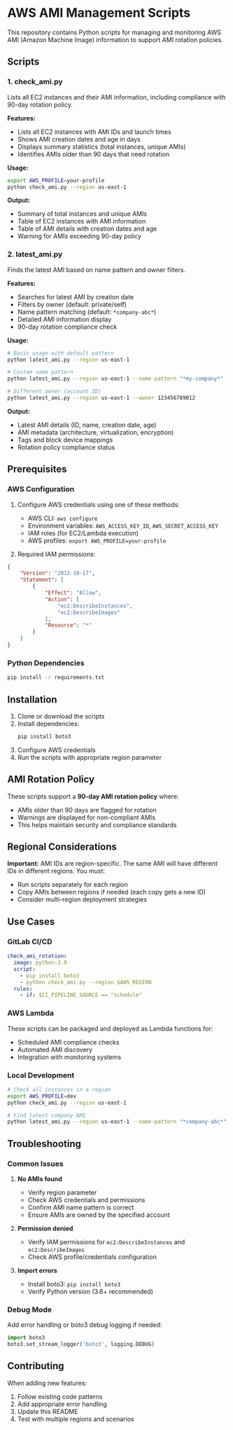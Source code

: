 # AWS AMI Management Scripts

This repository contains Python scripts for managing and monitoring AWS AMI (Amazon Machine Image) information to support AMI rotation policies.

## Scripts

### 1. check_ami.py
Lists all EC2 instances and their AMI information, including compliance with 90-day rotation policy.

**Features:**
- Lists all EC2 instances with AMI IDs and launch times
- Shows AMI creation dates and age in days
- Displays summary statistics (total instances, unique AMIs)
- Identifies AMIs older than 90 days that need rotation

**Usage:**
```bash
export AWS_PROFILE=your-profile
python check_ami.py --region us-east-1
```

**Output:**
- Summary of total instances and unique AMIs
- Table of EC2 instances with AMI information
- Table of AMI details with creation dates and age
- Warning for AMIs exceeding 90-day policy

### 2. latest_ami.py
Finds the latest AMI based on name pattern and owner filters.

**Features:**
- Searches for latest AMI by creation date
- Filters by owner (default: private/self)
- Name pattern matching (default: `*company-abc*`)
- Detailed AMI information display
- 90-day rotation compliance check

**Usage:**
```bash
# Basic usage with default pattern
python latest_ami.py --region us-east-1

# Custom name pattern
python latest_ami.py --region us-east-1 --name-pattern "*my-company*"

# Different owner (account ID)
python latest_ami.py --region us-east-1 --owner 123456789012
```

**Output:**
- Latest AMI details (ID, name, creation date, age)
- AMI metadata (architecture, virtualization, encryption)
- Tags and block device mappings
- Rotation policy compliance status

## Prerequisites

### AWS Configuration
1. Configure AWS credentials using one of these methods:
   - AWS CLI: `aws configure`
   - Environment variables: `AWS_ACCESS_KEY_ID`, `AWS_SECRET_ACCESS_KEY`
   - IAM roles (for EC2/Lambda execution)
   - AWS profiles: `export AWS_PROFILE=your-profile`

2. Required IAM permissions:
```json
{
    "Version": "2012-10-17",
    "Statement": [
        {
            "Effect": "Allow",
            "Action": [
                "ec2:DescribeInstances",
                "ec2:DescribeImages"
            ],
            "Resource": "*"
        }
    ]
}
```

### Python Dependencies
```bash
pip install -r requirements.txt
```

## Installation

1. Clone or download the scripts
2. Install dependencies:
   ```bash
   pip install boto3
   ```
3. Configure AWS credentials
4. Run the scripts with appropriate region parameter

## AMI Rotation Policy

These scripts support a **90-day AMI rotation policy** where:
- AMIs older than 90 days are flagged for rotation
- Warnings are displayed for non-compliant AMIs
- This helps maintain security and compliance standards

## Regional Considerations

**Important:** AMI IDs are region-specific. The same AMI will have different IDs in different regions. You must:
- Run scripts separately for each region
- Copy AMIs between regions if needed (each copy gets a new ID)
- Consider multi-region deployment strategies

## Use Cases

### GitLab CI/CD
```yaml
check_ami_rotation:
  image: python:3.9
  script:
    - pip install boto3
    - python check_ami.py --region $AWS_REGION
  rules:
    - if: $CI_PIPELINE_SOURCE == "schedule"
```

### AWS Lambda
These scripts can be packaged and deployed as Lambda functions for:
- Scheduled AMI compliance checks
- Automated AMI discovery
- Integration with monitoring systems

### Local Development
```bash
# Check all instances in a region
export AWS_PROFILE=dev
python check_ami.py --region us-east-1

# Find latest company AMI
python latest_ami.py --region us-east-1 --name-pattern "*company-abc*"
```

## Troubleshooting

### Common Issues

1. **No AMIs found**
   - Verify region parameter
   - Check AWS credentials and permissions
   - Confirm AMI name pattern is correct
   - Ensure AMIs are owned by the specified account

2. **Permission denied**
   - Verify IAM permissions for `ec2:DescribeInstances` and `ec2:DescribeImages`
   - Check AWS profile/credentials configuration

3. **Import errors**
   - Install boto3: `pip install boto3`
   - Verify Python version (3.6+ recommended)

### Debug Mode
Add error handling or boto3 debug logging if needed:
```python
import boto3
boto3.set_stream_logger('boto3', logging.DEBUG)
```

## Contributing

When adding new features:
1. Follow existing code patterns
2. Add appropriate error handling
3. Update this README
4. Test with multiple regions and scenarios